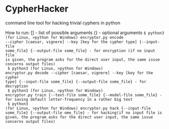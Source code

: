 # CypherHacker
command line tool for hacking trivial cyphers in python

How to run:
[] - list of possible arguments
{} - optional arguments
<code>$ python3 (for Linux, >python for Windows) encryptor.py encode --cipher [caesar, vignere] --key [key for the cypher type] {--input-file some_file} {--output-file some_file} - for encryption (if no input file is given, the program asks for the direct user input, the same issue concerns output files)<br>
$ python3 (for Linux, >python for Windows) encryptor.py decode --cipher [caesar, vignere] --key [key for the cypher type] {--input-file some_file} {--output-file some_file} - for decryption<br>
$ python3 (for Linux, >python for Windows) encryptor.py train {--text-file some_file} {--model-file some_file} - for saving default letter-frequency in a rather big text<br>
$ python3 (for Linux, >python for Windows) encryptor.py hack {--input-file some_file} {--output-file ome_file} - for hacking(if no input file is given, the program asks for the direct user input, the same issue concerns output files)<br></code>

